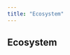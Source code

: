 ```yaml
---
title: "Ecosystem"
---
```


<!-- Page title -->
<column>

<block>

<hero-title>

## Ecosystem

</hero-title>

</block>

</column>

<!-- DApps -->
<column id="dapps" class="spacer-s">

<block>

<card-grid title="Secret Apps" header="DApps" collection="dApps" :isPaginated="false"></card-grid>

</block>

</column>


<!-- Contributors -->
<column id="contributors" class="spacer-s contributors-container">

<block>

<card-grid header="Contributors" title="Contributors" collection="contributors" :pageSize="15" :isPaginated="true"></card-grid>

</block>

</column>

<!-- Tools and Wallets -->
<column class="spacer-s tools-and-wallets-container" id="toolswallets">

<block>

<card-grid header="Tools & Wallets" title="Tools & Wallets" collection="toolsAndWallets" :pageSize="15" :isPaginated="false"></card-grid>

</block>

</column>


<!-- Exchanges -->
<column id="exchanges" class="spacer-s">

<block>

<card-grid header="Exchanges" title="Exchanges" collection="exchanges" :pageSize="15" :isPaginatd="false"></card-grid>

</block>

</column>


<!-- NFTs -->
<column id="nfts" class="spacer-s">

<block>

<card-grid header="Exchanges" title="NFTs" collection="nfts" :pageSize="15" :isPaginatd="false"></card-grid>

</block>

</column>
